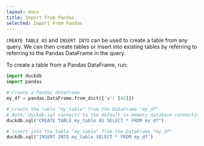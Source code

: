 ```yaml
---
layout: docu
title: Import From Pandas
selected: Import From Pandas
---
```


`CREATE TABLE AS` and `INSERT INTO` can be used to create a table from any query. We can then create tables or insert into existing tables by referring to referring to the Pandas DataFrame in the query.

To create a table from a Pandas DataFrame, run:

```python
import duckdb
import pandas

# Create a Pandas dataframe
my_df = pandas.DataFrame.from_dict({'a': [42]})

# create the table "my_table" from the DataFrame "my_df"
# Note: duckdb.sql connects to the default in-memory database connection
duckdb.sql("CREATE TABLE my_table AS SELECT * FROM my_df")

# insert into the table "my_table" from the DataFrame "my_df"
duckdb.sql("INSERT INTO my_table SELECT * FROM my_df")
```

